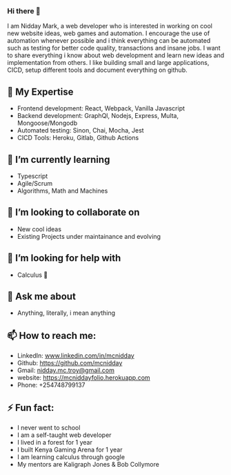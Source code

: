 ### Hi there 👋

I am Nidday Mark, a web developer who is interested in working on cool new website ideas, web games and automation. I encourage the use of automation whenever possible and i think everything can be automated such as testing for better code quality, transactions and insane jobs. I want to share everything i know about web development and learn new ideas and implementation from others. I like building small and large applications, CICD, setup different tools and document everything on github.

## 🔭 My Expertise
- Frontend development: React, Webpack, Vanilla Javascript
- Backend development: GraphQl, Nodejs, Express, Multa, Mongoose/Mongodb
- Automated testing: Sinon, Chai, Mocha, Jest
- CICD Tools: Heroku, Gitlab, Github Actions
## 🌱 I’m currently learning
- Typescript
- Agile/Scrum
- Algorithms, Math and Machines
## 👯 I’m looking to collaborate on
- New cool ideas
- Existing Projects under maintainance and evolving
## 🤔 I’m looking for help with
- Calculus 🤣
## 💬 Ask me about
- Anything, literally, i mean anything
## 📫 How to reach me:
- LinkedIn: www.linkedin.com/in/mcnidday
- Github: https://github.com/mcnidday
- Gmail: nidday.mc.troy@gmail.com
- website: https://mcniddayfolio.herokuapp.com
- Phone: +254748799137 
## ⚡ Fun fact:
- I never went to school
- I am a self-taught web developer
- I lived in a forest for 1 year
- I built Kenya Gaming Arena for 1 year
- I am learning calculus through google
- My mentors are Kaligraph Jones & Bob Collymore

